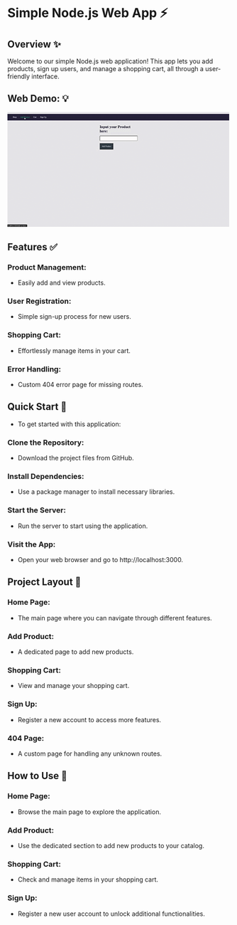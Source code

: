 # Simple Node.js Web App :zap:

## Overview :sparkles:

Welcome to our simple Node.js web application! This app lets you add products, sign up users, and manage a shopping cart, all through a user-friendly interface.

## Web Demo: :bulb:

<img src="./webDemo/Screen Recording 2024-06-25 at 19.20.44.gif" width=500px>

## Features :white_check_mark:

### Product Management:

<ul><li>Easily add and view products.</li></ul>

### User Registration:

<ul><li>Simple sign-up process for new users.</li></ul>

### Shopping Cart:

<ul><li>Effortlessly manage items in your cart.</li></ul>

### Error Handling:

<ul><li>Custom 404 error page for missing routes.</li></ul>

## Quick Start :pushpin:

<ul><li>To get started with this application:</li></ul>

### Clone the Repository:

<ul><li>Download the project files from GitHub.</li></ul>

### Install Dependencies:

<ul><li>Use a package manager to install necessary libraries.</li></ul>

### Start the Server:

<ul><li>Run the server to start using the application.</li></ul>

### Visit the App:

<ul><li>Open your web browser and go to http://localhost:3000.</li></ul>

## Project Layout :rocket:

### Home Page:

<ul><li>The main page where you can navigate through different features.</li></ul>

### Add Product:

<ul><li>A dedicated page to add new products.</li></ul>

### Shopping Cart:

<ul><li>View and manage your shopping cart.</li></ul>

### Sign Up:

<ul><li>Register a new account to access more features.</li></ul>

### 404 Page:

<ul><li>A custom page for handling any unknown routes.</li></ul>

## How to Use :tada:

### Home Page:

<ul><li>Browse the main page to explore the application.</li></ul>

### Add Product:

<ul><li>Use the dedicated section to add new products to your catalog.</li></ul>

### Shopping Cart:

<ul><li>Check and manage items in your shopping cart.</li></ul>

### Sign Up:

<ul><li>Register a new user account to unlock additional functionalities.</li></ul>
